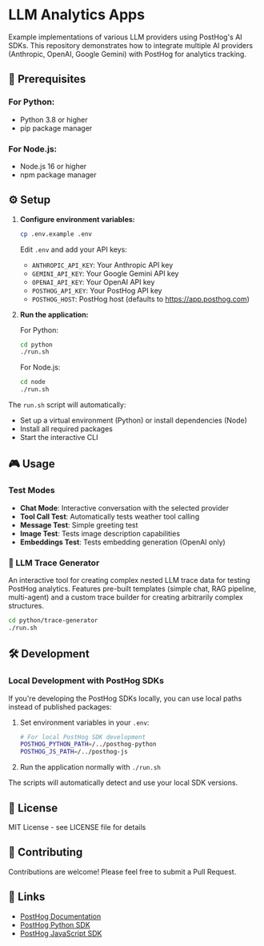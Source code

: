 # LLM Analytics Apps

Example implementations of various LLM providers using PostHog's AI SDKs. This repository demonstrates how to integrate multiple AI providers (Anthropic, OpenAI, Google Gemini) with PostHog for analytics tracking.

## 🔧 Prerequisites

### For Python:
- Python 3.8 or higher
- pip package manager

### For Node.js:
- Node.js 16 or higher
- npm package manager

## ⚙️ Setup

1. **Configure environment variables:**
   ```bash
   cp .env.example .env
   ```
   Edit `.env` and add your API keys:
   - `ANTHROPIC_API_KEY`: Your Anthropic API key
   - `GEMINI_API_KEY`: Your Google Gemini API key
   - `OPENAI_API_KEY`: Your OpenAI API key
   - `POSTHOG_API_KEY`: Your PostHog API key
   - `POSTHOG_HOST`: PostHog host (defaults to https://app.posthog.com)

2. **Run the application:**

   For Python:
   ```bash
   cd python
   ./run.sh
   ```

   For Node.js:
   ```bash
   cd node
   ./run.sh
   ```

The `run.sh` script will automatically:
- Set up a virtual environment (Python) or install dependencies (Node)
- Install all required packages
- Start the interactive CLI

## 🎮 Usage

### Test Modes
- **Chat Mode**: Interactive conversation with the selected provider
- **Tool Call Test**: Automatically tests weather tool calling
- **Message Test**: Simple greeting test
- **Image Test**: Tests image description capabilities
- **Embeddings Test**: Tests embedding generation (OpenAI only)

### 🎯 LLM Trace Generator
An interactive tool for creating complex nested LLM trace data for testing PostHog analytics. Features pre-built templates (simple chat, RAG pipeline, multi-agent) and a custom trace builder for creating arbitrarily complex structures.

```bash
cd python/trace-generator
./run.sh
```

## 🛠️ Development

### Local Development with PostHog SDKs

If you're developing the PostHog SDKs locally, you can use local paths instead of published packages:

1. Set environment variables in your `.env`:
   ```bash
   # For local PostHog SDK development
   POSTHOG_PYTHON_PATH=/../posthog-python
   POSTHOG_JS_PATH=/../posthog-js
   ```

2. Run the application normally with `./run.sh`

The scripts will automatically detect and use your local SDK versions.

## 📝 License

MIT License - see LICENSE file for details

## 🤝 Contributing

Contributions are welcome! Please feel free to submit a Pull Request.

## 🔗 Links

- [PostHog Documentation](https://posthog.com/docs)
- [PostHog Python SDK](https://github.com/PostHog/posthog-python)
- [PostHog JavaScript SDK](https://github.com/PostHog/posthog-js)
